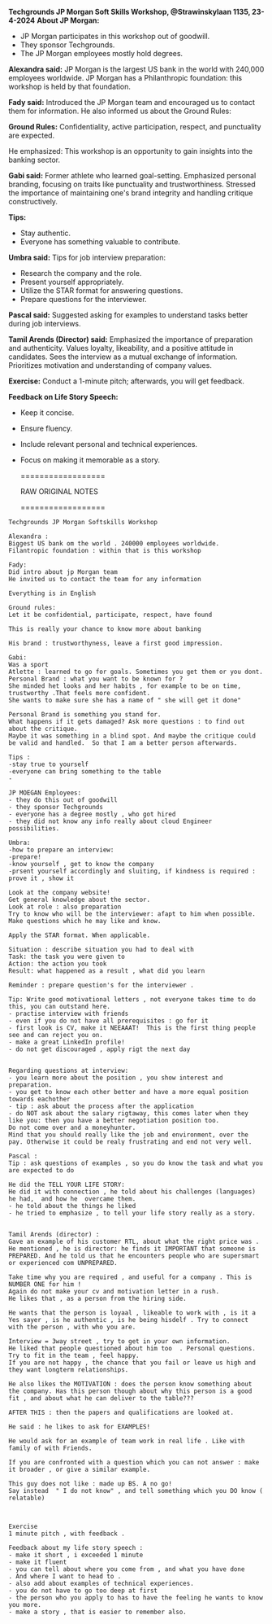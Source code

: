 **Techgrounds JP Morgan Soft Skills Workshop, @Strawinskylaan 1135, 23-4-2024** 
**About JP Morgan:**

- JP Morgan participates in this workshop out of goodwill.
- They sponsor Techgrounds.
- The JP Morgan employees mostly hold degrees.

**Alexandra said:**
JP Morgan is the largest US bank in the world with 240,000 employees worldwide.
JP Morgan has a Philanthropic foundation: this workshop is held by that foundation.

**Fady said:**
Introduced the JP Morgan team and encouraged us to contact them for information. He also informed us about the Ground Rules:

**Ground Rules:**
Confidentiality, active participation, respect, and punctuality are expected.

He emphasized: This workshop is an opportunity to gain insights into the banking sector.

**Gabi said:**
Former athlete who learned goal-setting.
Emphasized personal branding, focusing on traits like punctuality and trustworthiness.
Stressed the importance of maintaining one's brand integrity and handling critique constructively.

**Tips:**

- Stay authentic.
- Everyone has something valuable to contribute.

**Umbra said:**
Tips for job interview preparation:

- Research the company and the role.
- Present yourself appropriately.
- Utilize the STAR format for answering questions.
- Prepare questions for the interviewer.

**Pascal said:**
Suggested asking for examples to understand tasks better during job interviews.

**Tamil Arends (Director) said:**
Emphasized the importance of preparation and authenticity.
Values loyalty, likeability, and a positive attitude in candidates.
Sees the interview as a mutual exchange of information.
Prioritizes motivation and understanding of company values.

**Exercise:**
Conduct a 1-minute pitch; afterwards, you will get feedback.

**Feedback on Life Story Speech:**

- Keep it concise.
- Ensure fluency.
- Include relevant personal and technical experiences.
- Focus on making it memorable as a story.
  
  
  
  
  ==================
  
  RAW ORIGINAL NOTES
  
  ==================

```
Techgrounds JP Morgan Softskills Workshop

Alexandra : 
Biggest US bank om the world . 240000 employees worldwide.
Filantropic foundation : within that is this workshop

Fady:
Did intro about jp Morgan team
He invited us to contact the team for any information 

Everything is in English 

Ground rules:
Let it be confidential, participate, respect, have found 

This is really your chance to know more about banking 

His brand : trustworthyness, leave a first good impression. 

Gabi:
Was a sport 
Atlette : learned to go for goals. Sometimes you get them or you dont. 
Personal Brand : what you want to be known for ?
She minded het looks and her habits , for example to be on time, trustworthy .That feels more confident.
She wants to make sure she has a name of " she will get it done" 

Personal Brand is something you stand for.
What happens if it gets damaged? Ask more questions : to find out about the critique. 
Maybe it was something in a blind spot. And maybe the critique could be valid and handled.  So that I am a better person afterwards. 

Tips : 
-stay true to yourself
-everyone can bring something to the table
-

JP MOEGAN Employees:
- they do this out of goodwill
- they sponsor Techgrounds
- everyone has a degree mostly , who got hired
- they did not know any info really about cloud Engineer possibilities.

Umbra:
-how to prepare an interview:
-prepare!
-know yourself , get to know the company 
-prsent yourself accordingly and sluiting, if kindness is required : prove it , show it

Look at the company website!
Get general knowledge about the sector. 
Look at role : also preparation
Try to know who will be the interviewer: afapt to him when possible. Make questions which he may like and know. 

Apply the STAR format. When applicable.

Situation : describe situation you had to deal with
Task: the task you were given to 
Action: the action you took 
Result: what happened as a result , what did you learn 

Reminder : prepare question's for the interviewer . 

Tip: Write good motivational letters , not everyone takes time to do this, you can outstand here.
- practise interview with friends 
- even if you do not have all prerequisites : go for it
- first look is CV, make it NEEAAAT!  This is the first thing people see and can reject you on. 
- make a great LinkedIn profile!
- do not get discouraged , apply rigt the next day


Regarding questions at interview: 
- you learn more about the position , you show interest and preparation. 
- you get to know each other better and have a more equal position towards eachother
- tip : ask about the process after the application 
- do NOT ask about the salary rigtaway, this comes later when they like you: then you have a better negotiation position too.
Do not come over and a moneyhunter. 
Mind that you should really like the job and environment, over the pay. Otherwise it could be realy frustrating and end not very well. 

Pascal :
Tip : ask questions of examples , so you do know the task and what you are expected to do

He did the TELL YOUR LIFE STORY: 
He did it with connection , he told about his challenges (languages) he had,  and how he  overcame them. 
- he told about the things he liked 
- he tried to emphasize , to tell your life story really as a story. 


Tamil Arends (director) :
Gave an example of his customer RTL, about what the right price was . 
He mentioned , he is director: he finds it IMPORTANT that someone is PREPARED. And he told us that he encounters people who are supersmart or experienced com UNPREPARED.

Take time why you are required , and useful for a company . This is NUMBER ONE for him !
Again do not make your cv and motivation letter in a rush. 
He likes that , as a person from the hiring side. 

He wants that the person is loyaal , likeable to work with , is it a Yes sayer , is he authentic , is he being hisdelf . Try to connect with the person , with who you are. 

Interview = 3way street , try to get in your own information. 
He liked that people questioned about him too  . Personal questions. 
Try to fit in the team , feel happy. 
If you are not happy , the chance that you fail or leave us high and they want longterm relationships. 

He also likes the MOTIVATION : does the person know something about the company. Has this person though about why this person is a good fit , and about what he can deliver to the table???

AFTER THIS : then the papers and qualifications are looked at. 

He said : he likes to ask for EXAMPLES! 

He would ask for an example of team work in real life . Like with family of with Friends. 

If you are confronted with a question which you can not answer : make it broader , or give a similar example. 

This guy does not like : made up BS. A no go!
Say instead  " I do not know" , and tell something which you DO know ( relatable) 



Exercise 
1 minute pitch , with feedback . 

Feedback about my life story speech :
- make it short , i exceeded 1 minute 
- make it fluent
- you can tell about where you come from , and what you have done 
. And where I want to head to .
- also add about examples of technical experiences.
- you do not have to go too deep at first
- the person who you apply to has to have the feeling he wants to know you more.
- make a story , that is easier to remember also. 



```


